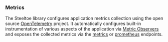 ### Metrics

The Steeltoe library configures application metrics collection using the open source [OpenTelemetry](https://opentelemetry.io/) project. It automatically configures built-in instrumentation of various aspects of the application via [Metric Observers](/metrics-observers) and exposes the collected metrics via the [metrics](/metrics) or [prometheus](/prometheus) endpoints.
